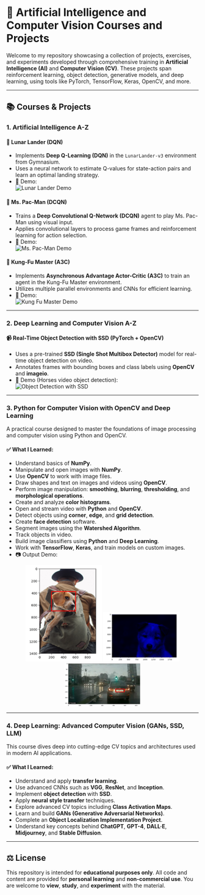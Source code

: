 # 🧠 Artificial Intelligence and Computer Vision Courses and Projects

Welcome to my repository showcasing a collection of projects, exercises, and experiments developed through comprehensive training in **Artificial Intelligence (AI)** and **Computer Vision (CV)**. These projects span reinforcement learning, object detection, generative models, and deep learning, using tools like PyTorch, TensorFlow, Keras, OpenCV, and more.

---

## 📚 Courses & Projects

### 1. **Artificial Intelligence A-Z**

#### 🚀 Lunar Lander (DQN)
- Implements **Deep Q-Learning (DQN)** in the `LunarLander-v3` environment from Gymnasium.
- Uses a neural network to estimate Q-values for state-action pairs and learn an optimal landing strategy.
- 🎥 Demo:  
  ![Lunar Lander Demo](./assets/lunarLander.gif)

#### 👾 Ms. Pac-Man (DCQN)
- Trains a **Deep Convolutional Q-Network (DCQN)** agent to play Ms. Pac-Man using visual input.
- Applies convolutional layers to process game frames and reinforcement learning for action selection.
- 🎥 Demo:  
  ![Ms. Pac-Man Demo](./assets/pacman.gif)

#### 🥋 Kung-Fu Master (A3C)
- Implements **Asynchronous Advantage Actor-Critic (A3C)** to train an agent in the Kung-Fu Master environment.
- Utilizes multiple parallel environments and CNNs for efficient learning.
- 🎥 Demo:  
  ![Kung Fu Master Demo](./assets/kungfu.gif)

---

### 2. **Deep Learning and Computer Vision A-Z**

#### 📹 Real-Time Object Detection with SSD (PyTorch + OpenCV)
- Uses a pre-trained **SSD (Single Shot Multibox Detector)** model for real-time object detection on video.
- Annotates frames with bounding boxes and class labels using **OpenCV** and **imageio**.
- 🎥 Demo (Horses video object detection):  
  ![Object Detection with SSD](./assets/output.gif)

---

### 3. **Python for Computer Vision with OpenCV and Deep Learning**

A practical course designed to master the foundations of image processing and computer vision using Python and OpenCV.

#### ✅ What I Learned:
- Understand basics of **NumPy**.
- Manipulate and open images with **NumPy**.
- Use **OpenCV** to work with image files.
- Draw shapes and text on images and videos using **OpenCV**.
- Perform image manipulation: **smoothing**, **blurring**, **thresholding**, and **morphological operations**.
- Create and analyze **color histograms**.
- Open and stream video with **Python** and **OpenCV**.
- Detect objects using **corner**, **edge**, and **grid detection**.
- Create **face detection** software.
- Segment images using the **Watershed Algorithm**.
- Track objects in video.
- Build image classifiers using **Python** and **Deep Learning**.
- Work with **TensorFlow**, **Keras**, and train models on custom images.
- 📷 Output Demo:
<p align="center">
  <img src="./assets/dog_redsquare.png" alt="Face detection" width="200"/>
  <img src="./assets/dog_bluergb.png" alt="Image Manipulation" width="200"/>
  <img src="./assets/car_plate.png" alt="Real Time Detection" width="200"/>
</p>

---

### 4. **Deep Learning: Advanced Computer Vision (GANs, SSD, LLM)**

This course dives deep into cutting-edge CV topics and architectures used in modern AI applications.

#### ✅ What I Learned:
- Understand and apply **transfer learning**.
- Use advanced CNNs such as **VGG**, **ResNet**, and **Inception**.
- Implement **object detection** with **SSD**.
- Apply **neural style transfer** techniques.
- Explore advanced CV topics including **Class Activation Maps**.
- Learn and build **GANs (Generative Adversarial Networks)**.
- Complete an **Object Localization Implementation Project**.
- Understand key concepts behind **ChatGPT**, **GPT-4**, **DALL·E**, **Midjourney**, and **Stable Diffusion**.

---

## ⚖️ License

This repository is intended for **educational purposes only**. All code and content are provided for **personal learning** and **non-commercial use**. You are welcome to **view**, **study**, and **experiment** with the material.

